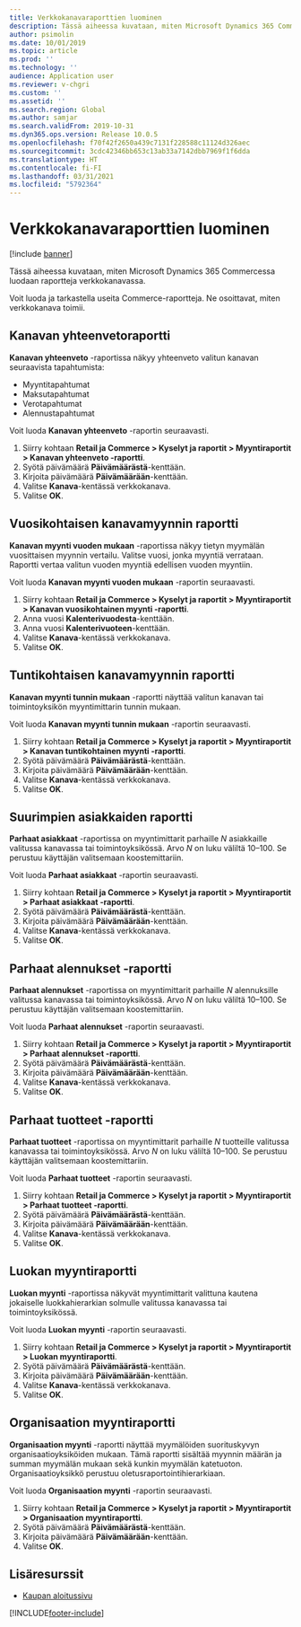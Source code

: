 ```yaml
---
title: Verkkokanavaraporttien luominen
description: Tässä aiheessa kuvataan, miten Microsoft Dynamics 365 Commercessa luodaan raportteja verkkokanavassa.
author: psimolin
ms.date: 10/01/2019
ms.topic: article
ms.prod: ''
ms.technology: ''
audience: Application user
ms.reviewer: v-chgri
ms.custom: ''
ms.assetid: ''
ms.search.region: Global
ms.author: samjar
ms.search.validFrom: 2019-10-31
ms.dyn365.ops.version: Release 10.0.5
ms.openlocfilehash: f70f42f2650a439c7131f228588c11124d326aec
ms.sourcegitcommit: 3cdc42346bb653c13ab33a7142dbb7969f1f6dda
ms.translationtype: HT
ms.contentlocale: fi-FI
ms.lasthandoff: 03/31/2021
ms.locfileid: "5792364"
---
```

# <a name="generate-online-channel-reports"></a>Verkkokanavaraporttien luominen

[!include [banner](includes/banner.md)]

Tässä aiheessa kuvataan, miten Microsoft Dynamics 365 Commercessa luodaan raportteja verkkokanavassa.

Voit luoda ja tarkastella useita Commerce-raportteja. Ne osoittavat, miten verkkokanava toimii.

## <a name="channel-summary-report"></a>Kanavan yhteenvetoraportti

**Kanavan yhteenveto** -raportissa näkyy yhteenveto valitun kanavan seuraavista tapahtumista:

- Myyntitapahtumat
- Maksutapahtumat
- Verotapahtumat
- Alennustapahtumat

Voit luoda **Kanavan yhteenveto** -raportin seuraavasti.

1. Siirry kohtaan **Retail ja Commerce \> Kyselyt ja raportit \> Myyntiraportit \> Kanavan yhteenveto -raportti**.
1. Syötä päivämäärä **Päivämäärästä**-kenttään.
1. Kirjoita päivämäärä **Päivämäärään**-kenttään.
1. Valitse **Kanava**-kentässä verkkokanava.
1. Valitse **OK**.
 
## <a name="channel-sales-by-year-report"></a>Vuosikohtaisen kanavamyynnin raportti 

**Kanavan myynti vuoden mukaan** -raportissa näkyy tietyn myymälän vuosittaisen myynnin vertailu. Valitse vuosi, jonka myyntiä verrataan. Raportti vertaa valitun vuoden myyntiä edellisen vuoden myyntiin.

Voit luoda **Kanavan myynti vuoden mukaan** -raportin seuraavasti.

1. Siirry kohtaan **Retail ja Commerce \> Kyselyt ja raportit \> Myyntiraportit \> Kanavan vuosikohtainen myynti -raportti**.
1. Anna vuosi **Kalenterivuodesta**-kenttään.
1. Anna vuosi **Kalenterivuoteen**-kenttään.
1. Valitse **Kanava**-kentässä verkkokanava.
1. Valitse **OK**.

## <a name="channel-sales-by-hour-report"></a>Tuntikohtaisen kanavamyynnin raportti

**Kanavan myynti tunnin mukaan** -raportti näyttää valitun kanavan tai toimintoyksikön myyntimittarin tunnin mukaan.

Voit luoda **Kanavan myynti tunnin mukaan** -raportin seuraavasti.

1. Siirry kohtaan **Retail ja Commerce \> Kyselyt ja raportit \> Myyntiraportit \> Kanavan tuntikohtainen myynti -raportti**.
1. Syötä päivämäärä **Päivämäärästä**-kenttään.
1. Kirjoita päivämäärä **Päivämäärään**-kenttään.
1. Valitse **Kanava**-kentässä verkkokanava.
1. Valitse **OK**.

## <a name="top-customers-report"></a>Suurimpien asiakkaiden raportti

**Parhaat asiakkaat** -raportissa on myyntimittarit parhaille *N* asiakkaille valitussa kanavassa tai toimintoyksikössä. Arvo *N* on luku väliltä 10–100. Se perustuu käyttäjän valitsemaan koostemittariin.

Voit luoda **Parhaat asiakkaat** -raportin seuraavasti.

1. Siirry kohtaan **Retail ja Commerce \> Kyselyt ja raportit \> Myyntiraportit \> Parhaat asiakkaat -raportti**.
1. Syötä päivämäärä **Päivämäärästä**-kenttään.
1. Kirjoita päivämäärä **Päivämäärään**-kenttään.
1. Valitse **Kanava**-kentässä verkkokanava.
1. Valitse **OK**.

## <a name="top-discounts-report"></a>Parhaat alennukset -raportti

**Parhaat alennukset** -raportissa on myyntimittarit parhaille *N* alennuksille valitussa kanavassa tai toimintoyksikössä. Arvo *N* on luku väliltä 10–100. Se perustuu käyttäjän valitsemaan koostemittariin.

Voit luoda **Parhaat alennukset** -raportin seuraavasti.

1. Siirry kohtaan **Retail ja Commerce \> Kyselyt ja raportit \> Myyntiraportit \> Parhaat alennukset -raportti**.
1. Syötä päivämäärä **Päivämäärästä**-kenttään.
1. Kirjoita päivämäärä **Päivämäärään**-kenttään.
1. Valitse **Kanava**-kentässä verkkokanava.
1. Valitse **OK**.

## <a name="top-products-report"></a>Parhaat tuotteet -raportti

**Parhaat tuotteet** -raportissa on myyntimittarit parhaille *N* tuotteille valitussa kanavassa tai toimintoyksikössä. Arvo *N* on luku väliltä 10–100. Se perustuu käyttäjän valitsemaan koostemittariin.

Voit luoda **Parhaat tuotteet** -raportin seuraavasti.

1. Siirry kohtaan **Retail ja Commerce \> Kyselyt ja raportit \> Myyntiraportit \> Parhaat tuotteet -raportti**.
1. Syötä päivämäärä **Päivämäärästä**-kenttään.
1. Kirjoita päivämäärä **Päivämäärään**-kenttään.
1. Valitse **Kanava**-kentässä verkkokanava.
1. Valitse **OK**.

## <a name="category-sales-report"></a>Luokan myyntiraportti

**Luokan myynti** -raportissa näkyvät myyntimittarit valittuna kautena jokaiselle luokkahierarkian solmulle valitussa kanavassa tai toimintoyksikössä.

Voit luoda **Luokan myynti** -raportin seuraavasti.

1. Siirry kohtaan **Retail ja Commerce \> Kyselyt ja raportit \> Myyntiraportit \> Luokan myyntiraportti**.
1. Syötä päivämäärä **Päivämäärästä**-kenttään.
1. Kirjoita päivämäärä **Päivämäärään**-kenttään.
1. Valitse **Kanava**-kentässä verkkokanava.
1. Valitse **OK**.

## <a name="organization-sales-report"></a>Organisaation myyntiraportti

**Organisaation myynti** -raportti näyttää myymälöiden suorituskyvyn organisaatioyksiköiden mukaan. Tämä raportti sisältää myynnin määrän ja summan myymälän mukaan sekä kunkin myymälän katetuoton. Organisaatioyksikkö perustuu oletusraportointihierarkiaan.

Voit luoda **Organisaation myynti** -raportin seuraavasti.

1. Siirry kohtaan **Retail ja Commerce \> Kyselyt ja raportit \> Myyntiraportit \> Organisaation myyntiraportti**.
1. Syötä päivämäärä **Päivämäärästä**-kenttään.
1. Kirjoita päivämäärä **Päivämäärään**-kenttään.
1. Valitse **OK**.

## <a name="additional-resources"></a>Lisäresurssit

- [Kaupan aloitussivu](../retail/index.md)


[!INCLUDE[footer-include](../includes/footer-banner.md)]
